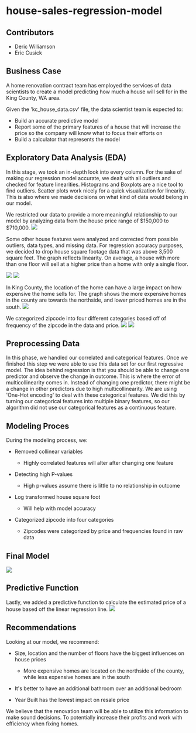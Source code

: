 # house-sales-regression-model
## Contributors 
- Deric Williamson
- Eric Cusick

## Business Case
A home renovation contract team has employed the services of data scientists to create a model predicting how much a house will sell for in the King County, WA area. 

Given the 'kc_house_data.csv' file, the data scientist team is expected to:

- Build an accurate predictive model
- Report some of the primary features of a house that will increase the price so the company will know what to focus their efforts on
- Build a calculator that represents the model

## Exploratory Data Analysis (EDA)
In this stage, we took an in-depth look into every column. For the sake of making our regression model accurate, we dealt with all outliers and checked for feature linearities. Histograms and Boxplots are a nice tool to find outliers. Scatter plots work nicely for a quick visualization for linearity. This is also where we made decisions on what kind of data would belong in our model. 

We restricted our data to provide a more meaningful relationship to our model by analyzing data from the house price range of $150,000 to $710,000.
![](images/Price_Histogram_Boxplot.PNG)

Some other house features were analyzed and corrected from possible outliers, data types, and missing data. For regression accuracy purposes, we decided to drop house square footage data that was above 3,500 square feet. The graph reflects linearity. On average, a house with more than one floor will sell at a higher price than a home with only a single floor. 

![](images/Square_Footage_Scatterplot.PNG)
![](images/Average_PriceperFloor.PNG)

In King County, the location of the home can have a large impact on how expensive the home sells for. The graph shows the more expensive homes in the county are towards the northside, and lower priced homes are in the south. 
![](images/Zipcode_Scatterplot.PNG)

We categorized zipcode into four different categories based off of frequency of the zipcode in the data and price.
![](images/Zipcode_Pic1.PNG)
![](images/Zipcode_pic2.PNG)

## Preprocessing Data 
In this phase, we handled our correlated and categorical features. Once we finished this step we were able to use this data set for our first regressive model. The idea behind regression is that you should be able to change one predictor and observe the change in outcome. This is where the error of multicollinearity comes in. Instead of changing one predictor, there might be a change in other predictors due to high multicollinearity. We are using 'One-Hot encoding' to deal with these categorical features. We did this by turning our categorical features into multiple binary features, so our algorithm did not use our categorical features as a continuous feature.


## Modeling Proces
During the modeling process, we:
- Removed collinear variables  
  * Highly correlated features will alter after changing one feature

- Detecting high P-values  
  * High p-values assume there is little to no relationship in outcome

- Log transformed house square foot 
  * Will help with model accuracy

- Categorized zipcode into four categories
  * Zipcodes were categorized by price and frequencies found in raw data




## Final Model
![](images/PP_Slide_Final_Model.PNG)


## Predictive Function
Lastly, we added a predictive function to calculate the estimated price of a house based off the linear regression line.
![](images/Caculator.PNG)

## Recommendations
Looking at our model, we recommend:

- Size, location and the number of floors have the biggest influences on house prices
  * More expensive homes are located on the northside of the county, while less expensive homes are in the south

- It's better to have an additional bathroom over an additional bedroom

- Year Built has the lowest impact on resale price

We believe that the renovation team will be able to utilize this information to make sound decisions. To potentially increase their profits and work with efficiency when fixing homes.




